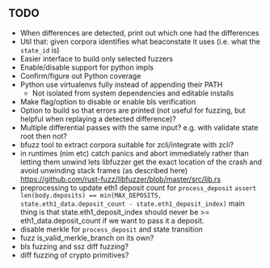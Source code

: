 ## TODO

- When differences are detected, print out which one had the differences
- Util that: given corpora identifies what beaconstate it uses (i.e. what the `state_id` is)
- Easier interface to build only selected fuzzers
- Enable/disable support for python impls
- Confirm/figure out Python coverage
- Python use virtualenvs fully instead of appending their PATH
  - Not isolated from system dependencies and editable installs
- Make flag/option to disable or enable bls verification
- Option to build so that errors are printed (not useful for fuzzing, but helpful when replaying a detected difference)?
- Multiple differential passes with the same input? e.g. with validate state root then not?
- bfuzz tool to extract corpora suitable for zcli/integrate with zcli?
- in runtimes (nim etc) catch panics and abort immediately rather than letting them unwind
  lets libfuzzer get the exact location of the crash and avoid unwinding stack frames
  (as described here) https://github.com/rust-fuzz/libfuzzer/blob/master/src/lib.rs
- preprocessing to update eth1 deposit count for `process_deposit`
  `assert len(body.deposits) == min(MAX_DEPOSITS, state.eth1_data.deposit_count - state.eth1_deposit_index)`
  main thing is that state.eth1_deposit_index should never be >= eth1_data.deposit_count if we want to pass it a deposit.
- disable merkle for `process_deposit` and state transition
- fuzz is_valid_merkle_branch on its own?
- bls fuzzing and ssz diff fuzzing?
- diff fuzzing of crypto primitives?
